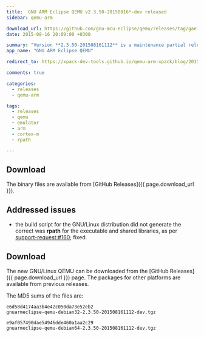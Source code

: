 ```yaml
---
title:  GNU ARM Eclipse QEMU v2.3.50-20150816*-dev released
sidebar: qemu-arm

download_url: https://github.com/gnu-mcu-eclipse/qemu/releases/tag/gae-2.3.50-20150816/
date: 2015-08-16 20:09:00 +0300

summary: "Version **2.3.50-201508161112** is a maintenance partial release, fixing the GNU/Linux distribution."
app_name: "GNU ARM Eclipse QEMU"

redirect_to: https://xpack-dev-tools.github.io/qemu-arm-xpack/blog/2015/08/16/qemu-v2-3-50-20150816-released/

comments: true

categories:
  - releases
  - qemu-arm

tags:
  - releases
  - qemu
  - emulator
  - arm
  - cortex-m
  - rpath

---
```


## Download

The binary files are available from [GitHub Releases]({{ page.download_url }}).

## Addressed issues

* the build script for the GNU/Linux distribution did not generate the correct was **rpath** for the executable and shared libraries, as per [support-request:#160](https://sourceforge.net/p/gnuarmeclipse/support-requests/160/); fixed.

## Download

The new GNU/Linux QEMU can be downloaded from the [GitHub Releases]({{ page.download_url }}) page. The packages for other platforms are available from previous releases.

The MD5 sums of the files are:

	e6d58d4174aa3b4e42c050da73e52eb2
	gnuarmeclipse-qemu-debian32-2.3.50-201508161112-dev.tgz

	e9af057490dae54946dde460a1aa2c29
	gnuarmeclipse-qemu-debian64-2.3.50-201508161112-dev.tgz
